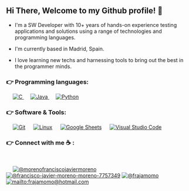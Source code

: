 <p align="left">
<h2> Hi There, Welcome to my Github profile! 👋 </h2>

* I'm a SW Developer with 10+ years of hands-on experience testing applications and solutions using a range of technologies and programming languages.

* I'm currently based in Madrid, Spain.

* I love learning new techs and harnessing tools to bring out the best in the programmer minds.
</p>

### 👉 Programming languages:

<p align="left"> 
  &emsp; 
  <a href="https://www.cprogramming.com/" target="_blank"> 
    <img alt="C" src="https://img.shields.io/badge/C%20-%232370ED.svg?logo=c&logoColor=white">
  </a> 
  &emsp;
  <a href="https://www.java.com" target="_blank"> 
    <img alt="Java" src="https://img.shields.io/badge/Java-%23007396.svg?logo=java&logoColor=white">
  </a>
  &emsp;
   <a href="https://www.python.org" target="_blank">
    <img alt="Python" src="https://img.shields.io/badge/Python%20-%2314354C.svg?logo=python&logoColor=white">
  </a>
</p>

 ### 👉 Software & Tools:
 
<p>
 &emsp;
    <a href="#"><img alt="Git" src="https://img.shields.io/badge/Git%20-%23F05033.svg?logo=git&logoColor=white"></a>
  &emsp;
    <a href="#"><img alt="Linux" src="https://img.shields.io/badge/Linux-FCC624?style=flat&logo=linux&logoColor=black"></a>
  &emsp;
    <a href="#"><img alt="Google Sheets" src="https://img.shields.io/badge/Google%20Sheets%20-%2334A853.svg?logo=google%20sheets&logoColor=white"></a>
  &emsp;
    <a href="#"><img alt="Visual Studio Code" src="https://img.shields.io/badge/Visual%20Studio%20Code-0078d7.svg?logo=visual-studio-code&logoColor=white"></a>
</p>

### 👉 Connect with me ☕ :

<br>

 &emsp;
  [![@morenofranciscojaviermoreno](https://img.icons8.com/fluency/48/000000/instagram-new.png "@morenofranciscojaviermoreno")](https://www.instagram.com/morenofranciscojaviermoreno/) [![@francisco-javier-moreno-moreno-7757349](https://img.icons8.com/fluency/48/000000/linkedin.png "@francisco-javier-moreno-moreno-7757349")](https://www.linkedin.com/in/francisco-javier-moreno-moreno-7757349/) [![@frajamomo](https://img.icons8.com/fluency/48/000000/twitter-squared.png "@frajamomo")](https://twitter.com/) [![mailto:frajamomo@hotmail.com](https://img.icons8.com/fluency/48/000000/apple-mail.png "mailto:frajamomo@hotmail.com")](frajamomo@hotmail.com)
<br>
<!--
**frajamomo/frajamomo** is a ✨ _special_ ✨ repository because its `README.md` (this file) appears on your GitHub profile.

Here are some ideas to get you started:

- 🔭 I’m currently working on ...
- 🌱 I’m currently learning ...
- 👯 I’m looking to collaborate on ...
- 🤔 I’m looking for help with ...
- 💬 Ask me about ...
- 📫 How to reach me: ...
- 😄 Pronouns: ...
- ⚡ Fun fact: ...
-->

